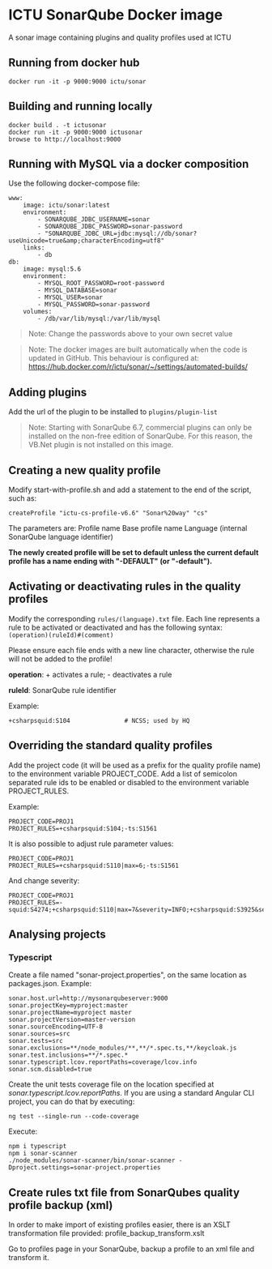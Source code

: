 # ICTU SonarQube Docker image
A sonar image containing plugins and quality profiles used at ICTU

## Running from docker hub

    docker run -it -p 9000:9000 ictu/sonar

## Building and running locally

    docker build . -t ictusonar
    docker run -it -p 9000:9000 ictusonar
    browse to http://localhost:9000

## Running with MySQL via a docker composition

Use the following docker-compose file:

    www:
        image: ictu/sonar:latest
        environment:
            - SONARQUBE_JDBC_USERNAME=sonar
            - SONARQUBE_JDBC_PASSWORD=sonar-password
            - "SONARQUBE_JDBC_URL=jdbc:mysql://db/sonar?useUnicode=true&amp;characterEncoding=utf8"
        links:
            - db
    db:
        image: mysql:5.6
        environment:
            - MYSQL_ROOT_PASSWORD=root-password
            - MYSQL_DATABASE=sonar
            - MYSQL_USER=sonar
            - MYSQL_PASSWORD=sonar-password
        volumes:
            - /db/var/lib/mysql:/var/lib/mysql

> Note: Change the passwords above to your own secret value

> Note: The docker images are built automatically when the code is updated in GitHub. This behaviour is configured at: https://hub.docker.com/r/ictu/sonar/~/settings/automated-builds/

## Adding plugins
Add the url of the plugin to be installed to ```plugins/plugin-list```

> Note: Starting with SonarQube 6.7, commercial plugins can only be installed on the non-free edition of SonarQube. For this reason, the VB.Net plugin is not installed on this image.

## Creating a new quality profile

Modify start-with-profile.sh and add a statement to the end of the script, such as:

    createProfile "ictu-cs-profile-v6.6" "Sonar%20way" "cs"

The parameters are:
Profile name
Base profile name
Language (internal SonarQube language identifier)

**The newly created profile will be set to default unless the current default profile has a name ending with "-DEFAULT" (or "-default").**

## Activating or deactivating rules in the quality profiles

Modify the corresponding ```rules/(language).txt``` file.
Each line represents a rule to be activated or deactivated and has the following syntax:
```(operation)(ruleId)#(comment)```

Please ensure each file ends with a new line character, otherwise the rule will not be added to the profile!

**operation**:
    + activates a rule; - deactivates a rule

**ruleId**: SonarQube rule identifier

Example:

    +csharpsquid:S104               # NCSS; used by HQ

## Overriding the standard quality profiles

Add the project code (it will be used as a prefix for the quality profile name) to the environment variable PROJECT_CODE.
Add a list of semicolon separated rule ids to be enabled or disabled to the environment variable PROJECT_RULES.

Example:

    PROJECT_CODE=PROJ1
    PROJECT_RULES=+csharpsquid:S104;-ts:S1561

It is also possible to adjust rule parameter values:

    PROJECT_CODE=PROJ1
    PROJECT_RULES=+csharpsquid:S110|max=6;-ts:S1561

And change severity:

    PROJECT_CODE=PROJ1
    PROJECT_RULES=-squid:S4274;+csharpsquid:S110|max=7&severity=INFO;+csharpsquid:S3925&severity=INFO


## Analysing projects

### Typescript

Create a file named "sonar-project.properties", on the same location as packages.json. Example:

    sonar.host.url=http://mysonarqubeserver:9000
    sonar.projectKey=myproject:master
    sonar.projectName=myproject master
    sonar.projectVersion=master-version
    sonar.sourceEncoding=UTF-8
    sonar.sources=src
    sonar.tests=src
    sonar.exclusions=**/node_modules/**,**/*.spec.ts,**/keycloak.js
    sonar.test.inclusions=**/*.spec.*
    sonar.typescript.lcov.reportPaths=coverage/lcov.info
    sonar.scm.disabled=true

Create the unit tests coverage file on the location specified at *sonar.typescript.lcov.reportPaths*. If you are using a standard Angular CLI project, you  can do that by executing:

    ng test --single-run --code-coverage

Execute:

    npm i typescript
    npm i sonar-scanner
    ./node_modules/sonar-scanner/bin/sonar-scanner -Dproject.settings=sonar-project.properties

## Create rules txt file from SonarQubes quality profile backup (xml)

In order to make import of existing profiles easier, there is an XSLT transformation file provided: profile_backup_transform.xslt

Go to profiles page in your SonarQube, backup a profile to an xml file and transform it.

